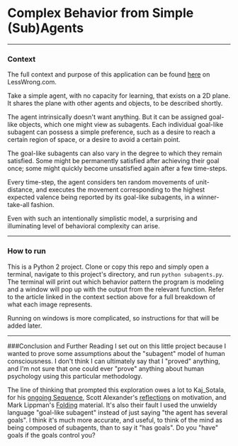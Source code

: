 # Complex Behavior from Simple (Sub)Agents

---

### Context

The full context and purpose of this application can be found [here](https://www.lesswrong.com/posts/3pKXC62C98EgCeZc4/complex-behavior-from-simple-sub-agents) on LessWrong.com.

Take a simple agent, with no capacity for learning, that exists
on a 2D plane. It shares the plane with other agents and objects, to be described shortly.

The agent intrinsically doesn't want anything. But it can be assigned goal-like objects, which one might view as subagents. Each individual goal-like subagent can possess a simple preference, such as a desire to reach a certain region of space, or a desire to avoid a certain point.

The goal-like subagents can also vary in the degree to which they remain satisfied. Some might be permanently satisfied after achieving their goal once; some might quickly
become unsatisfied again after a few time-steps.

Every time-step, the agent considers ten random movements of unit-distance, and executes the movement corresponding to the highest expected valence being reported by its goal-like subagents, in a winner-take-all fashion.

Even with such an intentionally simplistic model, a surprising and illuminating level of behavioral complexity can arise.

---

### How to run
This is a Python 2 project. Clone or copy this repo and simply open a terminal, navigate to this project's directory, and run `python subagents.py`. The terminal will print out which behavior pattern the program is modeling and a window will pop up with the output from the relevant function. Refer to the article linked in the context section above for a full breakdown of what each image represents. 

Running on windows is more complicated, so instructions for that will be added later.

---

###Conclusion and Further Reading
I set out on this little project because I wanted to prove some assumptions about the "subagent" model of human consciousness. I don't think I can ultimately say that I "proved" anything, and I'm not sure that one could ever "prove" anything about human psychology using this particular methodology.

The line of thinking that prompted this exploration owes a lot to Kaj_Sotala, for his [ongoing Sequence](https://www.lesswrong.com/s/ZbmRyDN8TCpBTZSip), Scott Alexander's [reflections](https://slatestarcodex.com/2018/02/07/guyenet-on-motivation/) on motivation, and Mark Lippman's [Folding](https://www.dropbox.com/s/srjro4caxla0pcd/Folding%201.0%20by%20Mark%20Lippmann.pdf?dl=0) material. It's also their fault I used the unwieldy language "goal-like subagent" instead of just saying "the agent has several goals". I think it's much more accurate, and useful, to think of the mind as being composed of subagents, than to say it "has goals". Do you "have" goals if the goals control you?
